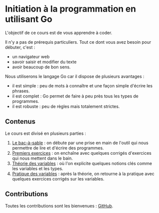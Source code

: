 # Initiation à la programmation en utilisant Go

L'objectif de ce cours est de vous apprendre à coder.

Il n'y a pas de prérequis particuliers. Tout ce dont vous avez besoin pour débuter, c'est :

* un navigateur web
* savoir saisir et modifier du texte
* avoir beaucoup de bon sens. 

Nous utiliserons le langage Go car il dispose de plusieurs avantages :

* il est simple : peu de mots à connaître et une façon simple d'écrire les phrases.
* il est complet : Go permet de faire à peu près tous les types de programmes.
* il est robuste : peu de règles mais totalement strictes.

## Contenus

Le cours est divisé en plusieurs parties :

1. [Le bac-à-sable](cours/partie_01/README.md) : on débute par une prise en main de l'outil qui nous permettre de lire et d'écrire des programmes.
2. [Premiers exercices](cours/partie_02/README.md) : on enchaîne avec quelques corrigés d'exercices qui nous mettent dans le bain.
3. [Théorie des variables](cours/partie_03/README.md) : où l'on explicite quelques notions clés comme les variables et les types.
4. [Pratique des variables](cours/partie_04/README.md) : après la théorie, on retourne à la pratique avec quelques exercices corrigés sur les variables.

## Contributions

Toutes les contributions sont les bienvenues : [GitHub](https://github.com/hamdouni/initiation_a_la_programmation).